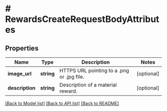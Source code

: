 # # RewardsCreateRequestBodyAttributes

## Properties

Name | Type | Description | Notes
------------ | ------------- | ------------- | -------------
**image_url** | **string** | HTTPS URL pointing to a .png or .jpg file. | [optional]
**description** | **string** | Description of a material reward. | [optional]

[[Back to Model list]](../../README.md#models) [[Back to API list]](../../README.md#endpoints) [[Back to README]](../../README.md)
